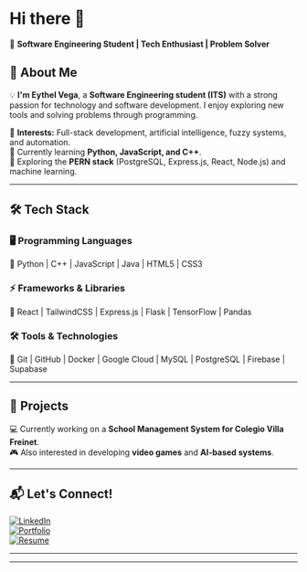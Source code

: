 
# Hi there 👋  

🚀 **Software Engineering Student | Tech Enthusiast | Problem Solver**  

## 🌟 About Me  
💡 **I'm Eythel Vega**, a **Software Engineering student (ITS)** with a strong passion for technology and software development. I enjoy exploring new tools and solving problems through programming.  

🔹 **Interests:** Full-stack development, artificial intelligence, fuzzy systems, and automation.  
🔹 Currently learning **Python, JavaScript, and C++**.  
🔹 Exploring the **PERN stack** (PostgreSQL, Express.js, React, Node.js) and machine learning.  

---

## 🛠️ Tech Stack  

### 🖥️ **Programming Languages**  
🔹 Python | C++ | JavaScript | Java | HTML5 | CSS3  

### ⚡ **Frameworks & Libraries**  
🔹 React | TailwindCSS | Express.js | Flask | TensorFlow | Pandas  

### 🛠️ **Tools & Technologies**  
🔹 Git | GitHub | Docker | Google Cloud | MySQL | PostgreSQL | Firebase | Supabase  

---

## 📂 Projects  
💻 Currently working on a **School Management System for Colegio Villa Freinet**.  
🎮 Also interested in developing **video games** and **AI-based systems**.  

---

## 📬 Let's Connect!  
[![LinkedIn](https://img.shields.io/badge/LinkedIn-Profile-blue?logo=linkedin)](https://www.linkedin.com/in/your-profile/)  
[![Portfolio](https://img.shields.io/badge/Portfolio-Web-orange?logo=web)](https://your-portfolio.com)  
[![Resume](https://img.shields.io/badge/Resume-PDF-red?logo=adobe)](https://drive.google.com/your-resume)  

---

---




<!--
**EythelVega/EythelVega** is a ✨ _special_ ✨ repository because its `README.md` (this file) appears on your GitHub profile.

Here are some ideas to get you started:

- 🔭 I’m currently working on ...
- 🌱 I’m currently learning ...
- 👯 I’m looking to collaborate on ...
- 🤔 I’m looking for help with ...
- 💬 Ask me about ...
- 📫 How to reach me: ...
- 😄 Pronouns: ...
- ⚡ Fun fact: ...
-->
